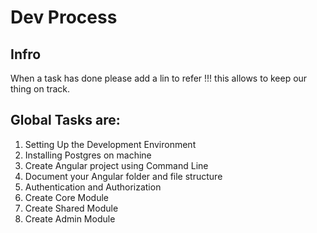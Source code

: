 # Dev Process
## Infro
When a task has done please add a  lin to refer !!!  this allows to keep our thing on track.

##  Global Tasks are:

1.  Setting Up the Development Environment
1.  Installing Postgres on machine
1.  Create Angular project using Command Line
1.  Document your Angular folder and file structure
1.  Authentication and Authorization
1.  Create Core Module 
1.  Create Shared Module 
1.  Create Admin Module 
